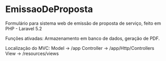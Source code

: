 # EmissaoDeProposta

Formulário para sistema web de emissão de proposta de serviço, feito em PHP - Laravel 5.2

Funções ativadas: Armazenamento em banco de dados, geração de PDF.

Localização do MVC:
Model      ->   /app
Controller ->   /app/Http/Controllers
View       ->   /resources/views
